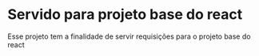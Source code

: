 # Servido para projeto base do react
Esse projeto tem a finalidade de servir requisições para o projeto base do react
